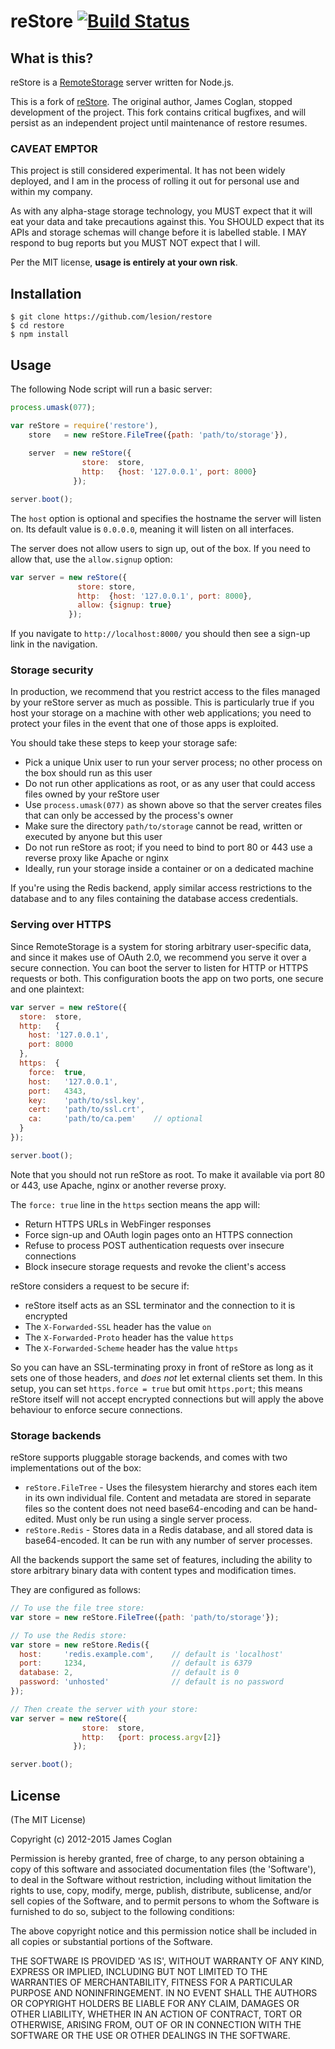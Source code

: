 # reStore [![Build Status](https://secure.travis-ci.org/lesion/restore.svg)](http://travis-ci.org/lesion/restore)

## What is this?

reStore is a [RemoteStorage][1] server written for Node.js.

This is a fork of [reStore](https://github.com/jcoglan/restore). The
original author, James Coglan, stopped development of the project. This fork
contains critical bugfixes, and will persist as an independent project until
maintenance of restore resumes.

[1]: http://www.w3.org/community/unhosted/wiki/RemoteStorage

### CAVEAT EMPTOR

This project is still considered experimental. It has not been widely deployed,
and I am in the process of rolling it out for personal use and within my
company.

As with any alpha-stage storage technology, you MUST expect that it will eat
your data and take precautions against this. You SHOULD expect that its APIs and
storage schemas will change before it is labelled stable. I MAY respond to bug
reports but you MUST NOT expect that I will.

Per the MIT license, **usage is entirely at your own risk**.



## Installation

```
$ git clone https://github.com/lesion/restore
$ cd restore
$ npm install
```


## Usage

The following Node script will run a basic server:

```js
process.umask(077);

var reStore = require('restore'),
    store   = new reStore.FileTree({path: 'path/to/storage'}),
    
    server  = new reStore({
                store:  store,
                http:   {host: '127.0.0.1', port: 8000}
              });

server.boot();
```

The `host` option is optional and specifies the hostname the server will listen
on. Its default value is `0.0.0.0`, meaning it will listen on all interfaces.

The server does not allow users to sign up, out of the box. If you need to allow
that, use the `allow.signup` option:

```js
var server = new reStore({
               store: store,
               http:  {host: '127.0.0.1', port: 8000},
               allow: {signup: true}
             });
```

If you navigate to `http://localhost:8000/` you should then see a sign-up link
in the navigation.


### Storage security

In production, we recommend that you restrict access to the files managed by
your reStore server as much as possible. This is particularly true if you host
your storage on a machine with other web applications; you need to protect your
files in the event that one of those apps is exploited.

You should take these steps to keep your storage safe:

* Pick a unique Unix user to run your server process; no other process on the
  box should run as this user
* Do not run other applications as root, or as any user that could access files
  owned by your reStore user
* Use `process.umask(077)` as shown above so that the server creates files that
  can only be accessed by the process's owner
* Make sure the directory `path/to/storage` cannot be read, written or executed
  by anyone but this user
* Do not run reStore as root; if you need to bind to port 80 or 443 use a
  reverse proxy like Apache or nginx
* Ideally, run your storage inside a container or on a dedicated machine

If you're using the Redis backend, apply similar access restrictions to the
database and to any files containing the database access credentials.


### Serving over HTTPS

Since RemoteStorage is a system for storing arbitrary user-specific data, and
since it makes use of OAuth 2.0, we recommend you serve it over a secure
connection. You can boot the server to listen for HTTP or HTTPS requests or
both. This configuration boots the app on two ports, one secure and one
plaintext:

```js
var server = new reStore({
  store:  store,
  http:   {
    host: '127.0.0.1',
    port: 8000
  },
  https:  {
    force:  true,
    host:   '127.0.0.1',
    port:   4343,
    key:    'path/to/ssl.key',
    cert:   'path/to/ssl.crt',
    ca:     'path/to/ca.pem'    // optional
  }
});

server.boot();
```

Note that you should not run reStore as root. To make it available via port 80
or 443, use Apache, nginx or another reverse proxy.

The `force: true` line in the `https` section means the app will:

* Return HTTPS URLs in WebFinger responses
* Force sign-up and OAuth login pages onto an HTTPS connection
* Refuse to process POST authentication requests over insecure connections
* Block insecure storage requests and revoke the client's access

reStore considers a request to be secure if:

* reStore itself acts as an SSL terminator and the connection to it is
  encrypted
* The `X-Forwarded-SSL` header has the value `on`
* The `X-Forwarded-Proto` header has the value `https`
* The `X-Forwarded-Scheme` header has the value `https`

So you can have an SSL-terminating proxy in front of reStore as long as it sets
one of those headers, and *does not* let external clients set them. In this
setup, you can set `https.force = true` but omit `https.port`; this means
reStore itself will not accept encrypted connections but will apply the above
behaviour to enforce secure connections.


### Storage backends

reStore supports pluggable storage backends, and comes with two implementations
out of the box:

* `reStore.FileTree` - Uses the filesystem hierarchy and stores each item in its
  own individual file. Content and metadata are stored in separate files so the
  content does not need base64-encoding and can be hand-edited. Must only be run
  using a single server process.
* `reStore.Redis` - Stores data in a Redis database, and all stored data is
  base64-encoded. It can be run with any number of server processes.

All the backends support the same set of features, including the ability to
store arbitrary binary data with content types and modification times.

They are configured as follows:

```js
// To use the file tree store:
var store = new reStore.FileTree({path: 'path/to/storage'});

// To use the Redis store:
var store = new reStore.Redis({
  host:     'redis.example.com',    // default is 'localhost'
  port:     1234,                   // default is 6379
  database: 2,                      // default is 0
  password: 'unhosted'              // default is no password
});

// Then create the server with your store:
var server = new reStore({
                store:  store,
                http:   {port: process.argv[2]}
              });

server.boot();
```


## License

(The MIT License)

Copyright (c) 2012-2015 James Coglan

Permission is hereby granted, free of charge, to any person obtaining a copy of
this software and associated documentation files (the 'Software'), to deal in
the Software without restriction, including without limitation the rights to
use, copy, modify, merge, publish, distribute, sublicense, and/or sell copies of
the Software, and to permit persons to whom the Software is furnished to do so,
subject to the following conditions:

The above copyright notice and this permission notice shall be included in all
copies or substantial portions of the Software.

THE SOFTWARE IS PROVIDED 'AS IS', WITHOUT WARRANTY OF ANY KIND, EXPRESS OR
IMPLIED, INCLUDING BUT NOT LIMITED TO THE WARRANTIES OF MERCHANTABILITY, FITNESS
FOR A PARTICULAR PURPOSE AND NONINFRINGEMENT. IN NO EVENT SHALL THE AUTHORS OR
COPYRIGHT HOLDERS BE LIABLE FOR ANY CLAIM, DAMAGES OR OTHER LIABILITY, WHETHER
IN AN ACTION OF CONTRACT, TORT OR OTHERWISE, ARISING FROM, OUT OF OR IN
CONNECTION WITH THE SOFTWARE OR THE USE OR OTHER DEALINGS IN THE SOFTWARE.
